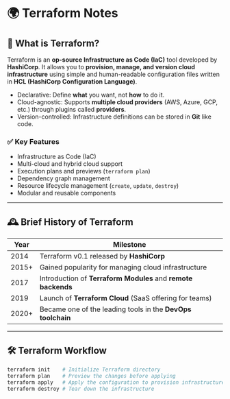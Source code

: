 # 🌍 Terraform Notes

## 📌 What is Terraform?

Terraform is an **op-source Infrastructure as Code (IaC)** tool developed by **HashiCorp**. It allows you to **provision, manage, and version cloud infrastructure** using simple and human-readable configuration files written in **HCL (HashiCorp Configuration Language)**.

- Declarative: Define **what** you want, not **how** to do it.
- Cloud-agnostic: Supports **multiple cloud providers** (AWS, Azure, GCP, etc.) through plugins called **providers**.
- Version-controlled: Infrastructure definitions can be stored in **Git** like code.

### ✅ Key Features

- Infrastructure as Code (IaC)
- Multi-cloud and hybrid cloud support
- Execution plans and previews (`terraform plan`)
- Dependency graph management
- Resource lifecycle management (`create`, `update`, `destroy`)
- Modular and reusable components

---

## 🕰️ Brief History of Terraform

| Year  | Milestone                                                     |
| ----- | ------------------------------------------------------------- |
| 2014  | Terraform v0.1 released by **HashiCorp**                      |
| 2015+ | Gained popularity for managing cloud infrastructure           |
| 2017  | Introduction of **Terraform Modules** and **remote backends** |
| 2019  | Launch of **Terraform Cloud** (SaaS offering for teams)       |
| 2020+ | Became one of the leading tools in the **DevOps toolchain**   |

---

## 🛠️ Terraform Workflow

```bash
terraform init    # Initialize Terraform directory
terraform plan    # Preview the changes before applying
terraform apply   # Apply the configuration to provision infrastructure
terraform destroy # Tear down the infrastructure
```
